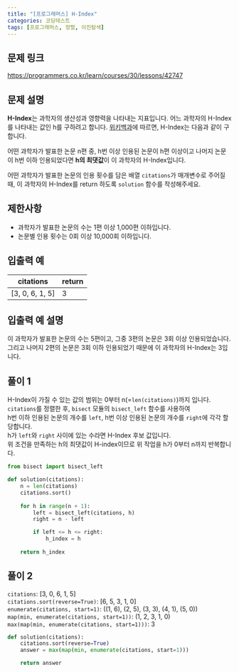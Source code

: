 ```yaml
---
title: "[프로그래머스] H-Index"
categories: 코딩테스트
tags: [프로그래머스, 정렬, 이진탐색]
---
```


## 문제 링크

<https://programmers.co.kr/learn/courses/30/lessons/42747>

## 문제 설명

**H-Index**는 과학자의 생산성과 영향력을 나타내는 지표입니다. 어느 과학자의 H-Index를 나타내는 값인 h를 구하려고 합니다. [위키백과](https://en.wikipedia.org/wiki/H-index)에 따르면, H-Index는 다음과 같이 구합니다.

어떤 과학자가 발표한 논문 n편 중, h번 이상 인용된 논문이 h편 이상이고 나머지 논문이 h번 이하 인용되었다면 **h의 최댓값**이 이 과학자의 H-Index입니다.

어떤 과학자가 발표한 논문의 인용 횟수를 담은 배열 `citations`가 매개변수로 주어질 때, 이 과학자의 H-Index를 return 하도록 `solution` 함수를 작성해주세요.

## 제한사항

- 과학자가 발표한 논문의 수는 1편 이상 1,000편 이하입니다.
- 논문별 인용 횟수는 0회 이상 10,000회 이하입니다.

## 입출력 예

|citations|return|
|---------|------|
|[3, 0, 6, 1, 5]|3|

## 입출력 예 설명

이 과학자가 발표한 논문의 수는 5편이고, 그중 3편의 논문은 3회 이상 인용되었습니다. 그리고 나머지 2편의 논문은 3회 이하 인용되었기 때문에 이 과학자의 H-Index는 3입니다.

## 풀이 1

H-Index이 가질 수 있는 값의 범위는 0부터 n(=`len(citations)`)까지 입니다.  
`citations`를 정렬한 후, `bisect` 모듈의 `bisect_left` 함수를 사용하여  
h번 이하 인용된 논문의 개수를 `left`, h번 이상 인용된 논문의 개수를 `right`에 각각 할당합니다.  
h가 `left`와 `right` 사이에 있는 수라면 H-Index 후보 값입니다.  
위 조건을 만족하는 h의 최댓값이 H-index이므로 위 작업을 h가 0부터 n까지 반복합니다.

```python
from bisect import bisect_left

def solution(citations):
    n = len(citations)
    citations.sort()
    
    for h in range(n + 1):
        left = bisect_left(citations, h)
        right = n - left

        if left <= h <= right:
            h_index = h
    
    return h_index
```

## 풀이 2

`citations`: [3, 0, 6, 1, 5]  
`citations.sort(reverse=True)`: [6, 5, 3, 1, 0]  
`enumerate(citations, start=1)`: ((1, 6), (2, 5), (3, 3), (4, 1), (5, 0))  
`map(min, enumerate(citations, start=1))`: (1, 2, 3, 1, 0)  
`max(map(min, enumerate(citations, start=1)))`: 3

```python
def solution(citations):
    citations.sort(reverse=True)
    answer = max(map(min, enumerate(citations, start=1)))

    return answer
```